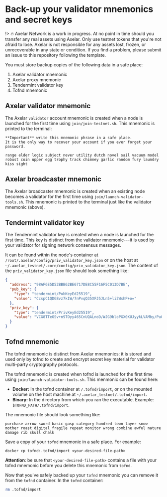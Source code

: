 # Back-up your validator mnemonics and secret keys

!> :fire: Axelar Network is a work in progress. At no point in time should you transfer any real assets using Axelar. Only use testnet tokens that you're not afraid to lose. Axelar is not responsible for any assets lost, frozen, or unrecoverable in any state or condition. If you find a problem, please submit an issue to this repository following the template.

You must store backup copies of the following data in a safe place:

1. Axelar validator mnemonic
2. Axelar proxy mnemonic
3. Tendermint validator key
4. Tofnd mnemonic

## Axelar validator mnemonic

The Axelar `validator` account mnemonic is created when a node is launched for the first time using `join/join-testnet.sh`.  This mnemonic is printed to the terminal:

```log
**Important** write this mnemonic phrase in a safe place.
It is the only way to recover your account if you ever forget your password.

range elder logic subject never utility dutch novel sail vacuum model robust coin upper egg trophy track chimney garlic random fury laundry kiss sight
```

## Axelar broadcaster mnemonic

The Axelar broadcaster mnemonic is created when an existing node becomes a validator for the first time using `join/launch-validator-tools.sh`.  This mnemonic is printed to the terminal just like the validator mnemonic (above).

## Tendermint validator key

The Tendermint validator key is created when a node is launched for the first time.
This key is distinct from the validator mnemonic---it is used by your validator for signing network consensus messages.

It can be found within the node's container at `/root/.axelar/config/priv_validator_key.json` or on the host at `~/.axelar_testnet/.core/config/priv_validator_key.json`.  The content of the `priv_validator_key.json` file should look something like:

```json
{
  "address": "98AF6E5D52BBB62BE6717DE8C55F16F5C013D7BE",
  "pub_key": {
    "type": "tendermint/PubKeyEd25519",
    "value": "CcspC1QDG8vz7kIW/7nPvqQ35XFJ5JLn5+li2WshP+o="
  },
  "priv_key": {
    "type": "tendermint/PrivKeyEd25519",
    "value": "VCG8TTeOSv+n9TOyy465CnUQALnoD/WJG9bloPGX0XUJyykLVAMby/PuQhb/uc++pDflcUnkkufn6WLZayE/6g=="
  }
}
```

## Tofnd mnemonic

The tofnd mnemonic is distinct from Axelar mnemonics: it is stored and used only by tofnd to create and encrypt secret key material for validator multi-party cryptography protocols.

The tofnd mnemonic is created when tofnd is launched for the first time using `join/launch-validator-tools.sh`.  This menmonic can be found here:

* **Docker:** In the tofnd container at `/.tofnd/import`, or on the mounted volume on the host machine at `~/.axelar_testnet/.tofnd/import`.
* **Binary:** In the directory from which you ran the executable.  Example: `$TOFND_PATH/.tofnd/import`.

The mnemonic file should look something like:
```log
purchase arrow sword basic gasp category hundred town layer snow mother roast digital fragile repeat monitor wrong combine awful nature damage rib skull chalk
```

Save a copy of your `tofnd` mnemonic in a safe place.  For example:
```shell script
docker cp tofnd:.tofnd/import <your-desired-file-path>
```

**Attention**: be sure that `<your-desired-file-path>` contains a file with your tofnd mnemonic before you delete this mnemonic from `tofnd`.

Now that you've safely backed up your `tofnd` mnemonic you can remove it from the `tofnd` container.  In the `tofnd` container:

```bash
rm .tofnd/import
```